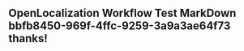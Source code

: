 <properties
ms.topic="hero-topic1"
ms.test1="hero-topic"
ms.test2="test"/>

## OpenLocalization Workflow Test MarkDown bbfb8450-969f-4ffc-9259-3a9a3ae64f73 thanks!

